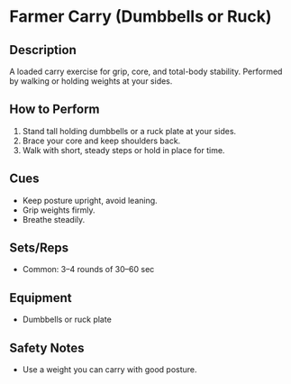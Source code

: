 # Farmer Carry (Dumbbells or Ruck)

## Description
A loaded carry exercise for grip, core, and total-body stability. Performed by walking or holding weights at your sides.

## How to Perform
1. Stand tall holding dumbbells or a ruck plate at your sides.
2. Brace your core and keep shoulders back.
3. Walk with short, steady steps or hold in place for time.

## Cues
- Keep posture upright, avoid leaning.
- Grip weights firmly.
- Breathe steadily.

## Sets/Reps
- Common: 3–4 rounds of 30–60 sec

## Equipment
- Dumbbells or ruck plate

## Safety Notes
- Use a weight you can carry with good posture.
